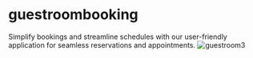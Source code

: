 # guestroombooking
Simplify bookings and streamline schedules with our user-friendly application for seamless reservations and appointments.
![guestroom3](https://github.com/Ezhilvann/guestroombooking/assets/113577026/8c9db68b-2e7d-49bb-847e-0dda2827b162)
